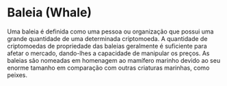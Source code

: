 # Baleia (Whale)

Uma baleia é definida como uma pessoa ou organização que possui uma grande quantidade de uma determinada criptomoeda. A quantidade de criptomoedas de propriedade das baleias geralmente é suficiente para afetar o mercado, dando-lhes a capacidade de manipular os preços. As baleias são nomeadas em homenagem ao mamífero marinho devido ao seu enorme tamanho em comparação com outras criaturas marinhas, como peixes.

